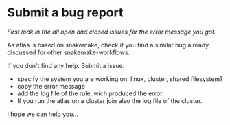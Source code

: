 # Submit a bug report

*First look in the all open and closed issues for the error message you got.*

As atlas is based on snakemake, check if you find a similar bug already discussed for other snakemake-workflows. 

If you don't find any help. Submit a issue: 

- specify the system you are working on: linux, cluster, shared filesystem? 
- copy the error message
- add the log file of the rule, wich produced the error.
- If you run the atlas on a cluster join also the log file of the cluster.

I hope we can help you...
